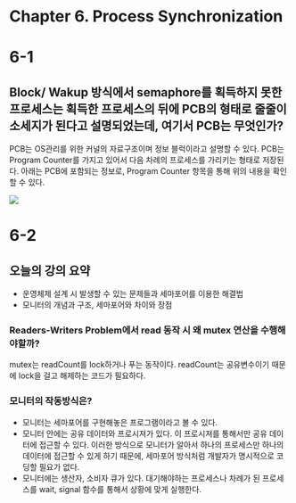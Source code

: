 # Chapter 6. Process Synchronization
# 6-1
## Block/ Wakup 방식에서 semaphore를 획득하지 못한 프로세스는 획득한 프로세스의 뒤에 PCB의 형태로  줄줄이 소세지가 된다고 설명되었는데, 여기서 PCB는 무엇인가?

PCB는 OS관리를 위한 커널의 자료구조이며 정보 블럭이라고 설명할 수 있다. PCB는 Program Counter를 가지고 있어서 다음 차례의 프로세스를 가리키는 형태로 저장된다.
아래는 PCB에 포함되는 정보로, Program Counter 항목을 통해 위의 내용을 확인할 수 있다.

![](https://i.imgur.com/95ew1yR.png)

# 6-2
## 오늘의 강의 요약

- 운영체제 설계 시 발생할 수 있는 문제들과 세마포어를 이용한 해결법
- 모니터의 개념과 구조, 세마포어와 차이와 장점

### Readers-Writers Problem에서 read 동작 시 왜 mutex 연산을 수행해야할까?

mutex는 readCount를 lock하거나 푸는 동작이다. readCount는 공유변수이기 때문에 lock을 걸고 해제하는 코드가 필요하다.

### 모니터의 작동방식은?

- 모니터는 세마포어를 구현해놓은 프로그램이라고 볼 수 있다.
- 모니터 안에는 공유 데이터와 프로시져가 있다.
이 프로시져를 통해서만 공유 데이터에 접근할 수 있다. 
이러한 방식으로 모니터가 알아서 하나의 프로세스만 하나의 데이터에 접근할 수 있게 하기 때문에, 세마포어 방식처럼 개발자가 명시적으로 코딩할 필요가 없다.
- 모니터에는 생산자, 소비자 큐가 있다. 
대기해야하는 프로세스나 차례가 된 프로세스를 wait, signal 함수를 통해서 상황에 맞게 실행한다.
